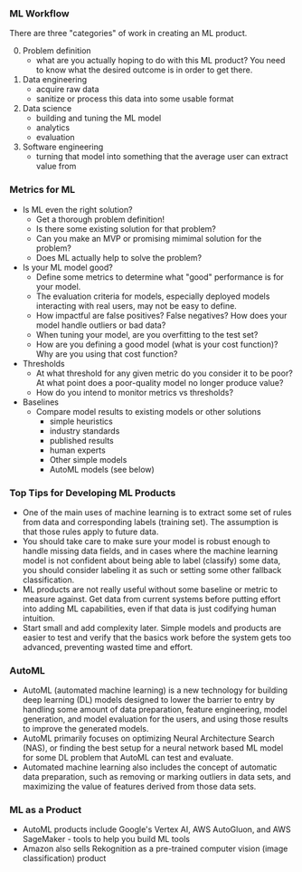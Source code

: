 ### ML Workflow
There are three "categories" of work in creating an ML product.

0. Problem definition
   - what are you actually hoping to do with this ML product? You need to know what the desired outcome is in order to get there.
1. Data engineering
   - acquire raw data
   - sanitize or process this data into some usable format
1. Data science
   - building and tuning the ML model
   - analytics
   - evaluation
1. Software engineering
   - turning that model into something that the average user can extract value from

### Metrics for ML
- Is ML even the right solution?
  - Get a thorough problem definition!
  - Is there some existing solution for that problem?
  - Can you make an MVP or promising mimimal solution for the problem?
  - Does ML actually help to solve the problem?
- Is your ML model good?
  - Define some metrics to determine what "good" performance is for your model.
  - The evaluation criteria for models, especially deployed models interacting with real users, may not be easy to define.
  - How impactful are false positives? False negatives? How does your model handle outliers or bad data?
  - When tuning your model, are you overfitting to the test set?
  - How are you defining a good model (what is your cost function)? Why are you using that cost function?
- Thresholds
  - At what threshold for any given metric do you consider it to be poor? At what point does a poor-quality model no longer produce value?
  - How do you intend to monitor metrics vs thresholds?
- Baselines
  - Compare model results to existing models or other solutions
    - simple heuristics
    - industry standards
    - published results
    - human experts
    - Other simple models
    - AutoML models (see below)

### Top Tips for Developing ML Products
- One of the main uses of machine learning is to extract some set of rules from data and corresponding labels (training set). The assumption is that those rules apply to future data.
- You should take care to make sure your model is robust enough to handle missing data fields, and in cases where the machine learning model is not confident about being able to label (classify) some data, you should consider labeling it as such or setting some other fallback classification.
- ML products are not really useful without some baseline or metric to measure against. Get data from current systems before putting effort into adding ML capabilities, even if that data is just codifying human intuition.
- Start small and add complexity later. Simple models and products are easier to test and verify that the basics work before the system gets too advanced, preventing wasted time and effort.

### AutoML
- AutoML (automated machine learning) is a new technology for building deep learning (DL) models designed to lower the barrier to entry by handling some amount of data preparation, feature engineering, model generation, and model evaluation for the users, and using those results to improve the generated models.
- AutoML primarily focuses on optimizing Neural Architecture Search (NAS), or finding the best setup for a neural network based ML model for some DL problem that AutoML can test and evaluate.
- Automated machine learning also includes the concept of automatic data preparation, such as removing or marking outliers in data sets, and maximizing the value of features derived from those data sets.

### ML as a Product
- AutoML products include Google's Vertex AI, AWS AutoGluon, and AWS SageMaker - tools to help you build ML tools
- Amazon also sells Rekognition as a pre-trained computer vision (image classification) product
